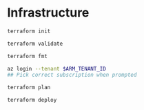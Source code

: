 # Infrastructure

```bash
terraform init
```

```bash
terraform validate
```

```bash
terraform fmt
```

```bash
az login --tenant $ARM_TENANT_ID
## Pick correct subscription when prompted
```

```bash
terraform plan
```

```bash
terraform deploy
```